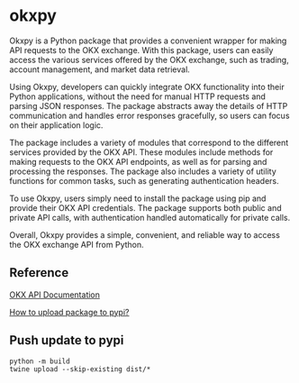 # okxpy

Okxpy is a Python package that provides a convenient wrapper for making API requests to the OKX exchange. With this package, users can easily access the various services offered by the OKX exchange, such as trading, account management, and market data retrieval.

Using Okxpy, developers can quickly integrate OKX functionality into their Python applications, without the need for manual HTTP requests and parsing JSON responses. The package abstracts away the details of HTTP communication and handles error responses gracefully, so users can focus on their application logic.

The package includes a variety of modules that correspond to the different services provided by the OKX API. These modules include methods for making requests to the OKX API endpoints, as well as for parsing and processing the responses. The package also includes a variety of utility functions for common tasks, such as generating authentication headers.

To use Okxpy, users simply need to install the package using pip and provide their OKX API credentials. The package supports both public and private API calls, with authentication handled automatically for private calls.

Overall, Okxpy provides a simple, convenient, and reliable way to access the OKX exchange API from Python.


## Reference

[OKX API Documentation](https://www.okx.com/docs-v5/en/)

[How to upload package to pypi?](https://www.freecodecamp.org/news/how-to-create-and-upload-your-first-python-package-to-pypi/)


## Push update to pypi

```shell
python -m build
twine upload --skip-existing dist/*  
```